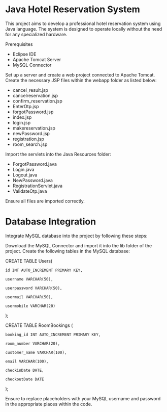 # Java Hotel Reservation System
This project aims to develop a professional hotel reservation system using Java language. The system is designed to operate locally without the need for any specialized hardware.

Prerequisites

- Eclipse IDE
- Apache Tomcat Server
- MySQL Connector
  
Set up a server and create a web project connected to Apache Tomcat.
Create the necessary JSP files within the webapp folder as listed below:

- cancel_result.jsp
- cancelreservation.jsp
- confirm_reservation.jsp
- EnterOtp.jsp
- forgotPassword.jsp
- index.jsp
- login.jsp
- makereservation.jsp
- newPassword.jsp
- registration.jsp
- room_search.jsp
  
Import the servlets into the Java Resources folder:

- ForgotPassword.java
- Login.java
- Logout.java
- NewPassword.java
- RegistrationServlet.java
- ValidateOtp.java
  
Ensure all files are imported correctly.

# Database Integration
Integrate MySQL database into the project by following these steps:

Download the MySQL Connector and import it into the lib folder of the project.
Create the following tables in the MySQL database:

CREATE TABLE Users(

	id INT AUTO_INCREMENT PRIMARY KEY,

    username VARCHAR(50),
    
    userpassword VARCHAR(50),
    
    usermail VARCHAR(50),
    
    usermobile VARCHAR(20)
);

CREATE TABLE RoomBookings (

    booking_id INT AUTO_INCREMENT PRIMARY KEY,
    
    room_number VARCHAR(20),
    
    customer_name VARCHAR(100),
    
    email VARCHAR(100),
    
    checkinDate DATE,
    
    checkoutDate DATE
);

Ensure to replace placeholders with your MySQL username and password in the appropriate places within the code.
